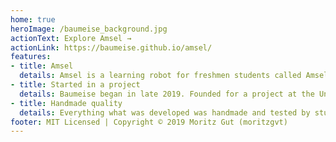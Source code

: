 ```yaml
---
home: true
heroImage: /baumeise_background.jpg
actionText: Explore Amsel →
actionLink: https://baumeise.github.io/amsel/
features:
- title: Amsel 
  details: Amsel is a learning robot for freshmen students called Amsel.
- title: Started in a project
  details: Baumeise began in late 2019. Founded for a project at the University of Media in Stuttgart.
- title: Handmade quality
  details: Everything what was developed was handmade and tested by students.
footer: MIT Licensed | Copyright © 2019 Moritz Gut (moritzgvt)
---
```

